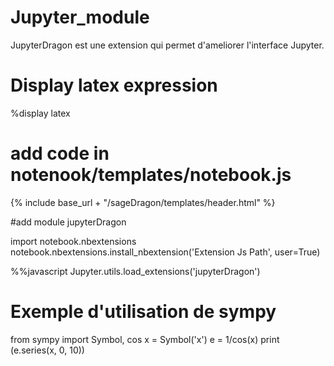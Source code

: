 # Jupyter_module
JupyterDragon est une extension qui permet d'ameliorer l'interface Jupyter.
# Display latex expression
%display latex

# add code in notenook/templates/notebook.js

<!-- Include header sageDragon ---------------------------->
{% include base_url + "/sageDragon/templates/header.html" %}
<!--------------------------------------------------------->

#add module jupyterDragon

import notebook.nbextensions
notebook.nbextensions.install_nbextension('Extension Js Path', user=True)


<!--activer le script-->

%%javascript
Jupyter.utils.load_extensions('jupyterDragon')

# Exemple d'utilisation de sympy

from sympy import Symbol, cos
x = Symbol('x')
e = 1/cos(x)
print (e.series(x, 0, 10))



